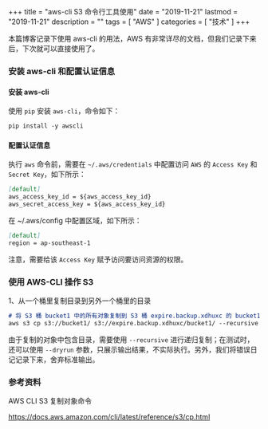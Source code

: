 +++
title = "aws-cli S3 命令行工具使用"
date = "2019-11-21"
lastmod = "2019-11-21"
description = ""
tags = [
    "AWS"
]
categories = [
    "技术"
]
+++

本篇博客记录下使用 aws-cli 的用法，AWS 有非常详尽的文档，但我们记录下来后，下次就可以直接使用了。

<!--more-->

### 安装 aws-cli 和配置认证信息

#### 安装 aws-cli
使用 `pip` 安装 `aws-cli`，命令如下：
```markdown
pip install -y awscli
```

#### 配置认证信息
执行 `aws` 命令前，需要在 `~/.aws/credentials` 中配置访问 `AWS` 的 `Access Key` 和 `Secret Key`，如下所示：
```markdown
[default]
aws_access_key_id = ${aws_access_key_id}
aws_secret_access_key = ${aws_access_key_id}
```
在 ~/.aws/config 中配置区域，如下所示：
```markdown
[default]
region = ap-southeast-1
```

注意，需要给该 `Access Key` 赋予访问要访问资源的权限。

### 使用 AWS-CLI 操作 S3

1、从一个桶里复制目录到另外一个桶里的目录
```markdown
# 将 S3 桶 bucket1 中的所有对象复制到 S3 桶 expire.backup.xdhuxc 的 bucket1 目录下
aws s3 cp s3://bucket1/ s3://expire.backup.xdhuxc/bucket1/ --recursive 2>./copys3_bucket1_error.log 1>/dev/null
```
由于复制的对象中包含目录，需要使用 `--recursive` 进行递归复制；在测试时，还可以使用 `--dryrun` 参数，只展示输出结果，不实际执行。另外，我们将错误日记记录下来，舍弃标准输出。


### 参考资料

AWS CLI S3 复制对象命令

https://docs.aws.amazon.com/cli/latest/reference/s3/cp.html


